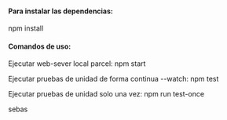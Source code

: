 #### Para instalar las dependencias:

npm install

#### Comandos de uso:

Ejecutar web-sever local parcel:
npm start

Ejecutar pruebas de unidad de forma continua --watch:
npm test

Ejecutar pruebas de unidad solo una vez:
npm run test-once




sebas


